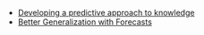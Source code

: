 

- [Developing a predictive approach to knowledge](https://sites.ualberta.ca/~amw8/phd.pdf)
- [Better Generalization with Forecasts](https://www.ijcai.org/Proceedings/13/Papers/246.pdf)
